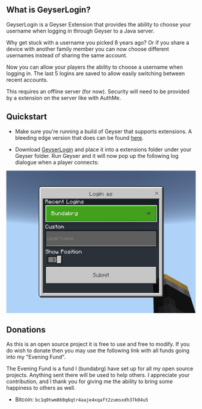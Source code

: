 
## What is GeyserLogin?

GeyserLogin is a Geyser Extension that provides the ability to choose your username when logging
in through Geyser to a Java server.

Why get stuck with a username you picked 8 years ago?  Or if you share a device with another family
member you can now choose different usernames instead of sharing the same account.

Now you can allow your players the ability to choose a username when logging in. The last 5 logins are saved 
to allow easily switching between recent accounts.

This requires an offline server (for now). Security will need to be provided by a extension on the
server like with AuthMe.

## Quickstart

* Make sure you're running a build of Geyser that supports extensions. A bleeding edge version that does can be
  found [here](https://github.com/bundabrg/Geyser/releases).

* Download [GeyserLogin](https://github.com/bundabrg/GeyserLogin/releases) and place it into a extensions folder under
  your Geyser folder. Run Geyser and it will now pop up the following log dialogue when a player connects:

![](img/geyserlogin.png)

## Donations

As this is an open source project it is free to use and free to modify. If you do wish to donate then you may use the
following link with all funds going into my "Evening Fund".

The Evening Fund is a fund I (bundabrg) have set up for all my open source projects. Anything sent there will be used to
help others. I appreciate your contribution, and I thank you for giving me the ability to bring some happiness to others
as well.

* Bitcoin: `bc1q0twm860q6qtr4aaje4xqaft2zumsxdh37k04u5`
